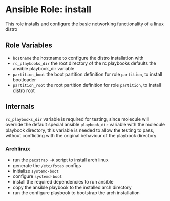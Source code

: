 # Ansible Role: install

This role installs and configure the basic networking functionality of a linux distro

## Role Variables

- `hostname` the hostname to configure the distro installation with
- `rc_playbooks_dir` the root directory of the rc playbooks defaults the ansible playbook_dir variable
- `partition_boot` the boot partition definition for role `partition`, to install bootloader
- `partition_root` the root partition definition for role `partition`, to install distro root

## Internals

`rc_playbooks_dir` variable is required for testing, since molecule will override the default special
ansible `playbook_dir` variable with the molecule playbook directory, this variable is needed to allow
the testing to pass, without conflicting with the original behaviour of the playbook directory

### Archlinux

- run the `pacstrap -K` script to install arch linux
- generate the `/etc/fstab` configs
- initialize `systemd-boot`
- configure `systemd-boot`
- install the required dependencies to run ansible
- copy the ansible playbook to the installed arch directory
- run the configure playbook to bootstrap the arch installation
